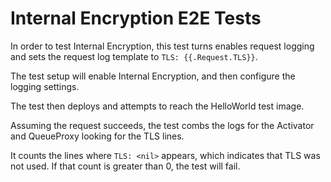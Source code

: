 # Internal Encryption E2E Tests

In order to test Internal Encryption, this test turns enables request logging and sets the request log template to `TLS: {{.Request.TLS}}`.

The test setup will enable Internal Encryption, and then configure the logging settings.

The test then deploys and attempts to reach the HelloWorld test image.

Assuming the request succeeds, the test combs the logs for the Activator and QueueProxy looking for the TLS lines.

It counts the lines where `TLS: <nil>` appears, which indicates that TLS was not used. If that count is greater than 0, the test will fail.
